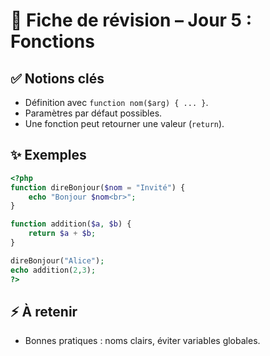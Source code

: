 # 📘 Fiche de révision – Jour 5 : Fonctions

## ✅ Notions clés
- Définition avec `function nom($arg) { ... }`.
- Paramètres par défaut possibles.
- Une fonction peut retourner une valeur (`return`).

## ✨ Exemples
```php
<?php
function direBonjour($nom = "Invité") {
    echo "Bonjour $nom<br>";
}

function addition($a, $b) {
    return $a + $b;
}

direBonjour("Alice");
echo addition(2,3);
?>
```

## ⚡ À retenir
- Bonnes pratiques : noms clairs, éviter variables globales.
